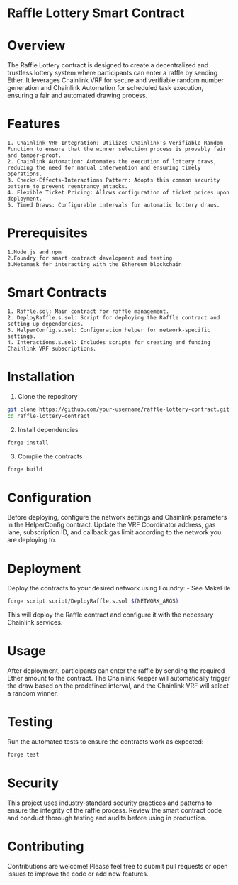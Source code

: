 # Raffle Lottery Smart Contract
# Overview

The Raffle Lottery contract is designed to create a decentralized and trustless lottery system where participants can enter a raffle by sending Ether. It leverages Chainlink VRF for secure and verifiable random number generation and Chainlink Automation for scheduled task execution, ensuring a fair and automated drawing process.

# Features

    1. Chainlink VRF Integration: Utilizes Chainlink's Verifiable Random Function to ensure that the winner selection process is provably fair and tamper-proof.
    2. Chainlink Automation: Automates the execution of lottery draws, reducing the need for manual intervention and ensuring timely operations.
    3. Checks-Effects-Interactions Pattern: Adopts this common security pattern to prevent reentrancy attacks.
    4. Flexible Ticket Pricing: Allows configuration of ticket prices upon deployment.
    5. Timed Draws: Configurable intervals for automatic lottery draws.

# Prerequisites

    1.Node.js and npm
    2.Foundry for smart contract development and testing
    3.Metamask for interacting with the Ethereum blockchain

# Smart Contracts
    1. Raffle.sol: Main contract for raffle management.
    2. DeployRaffle.s.sol: Script for deploying the Raffle contract and setting up dependencies.
    3. HelperConfig.s.sol: Configuration helper for network-specific settings.
    4. Interactions.s.sol: Includes scripts for creating and funding Chainlink VRF subscriptions.

# Installation
1. Clone the repository
```bash
git clone https://github.com/your-username/raffle-lottery-contract.git
cd raffle-lottery-contract
```
2. Install dependencies
```bash
forge install
```
3. Compile the contracts
```bash
forge build
```

# Configuration
Before deploying, configure the network settings and Chainlink parameters in the HelperConfig contract. Update the VRF Coordinator address, gas lane, subscription ID, and callback gas limit according to the network you are deploying to.

# Deployment
Deploy the contracts to your desired network using Foundry: - See MakeFile
```bash
forge script script/DeployRaffle.s.sol $(NETWORK_ARGS)
```
This will deploy the Raffle contract and configure it with the necessary Chainlink services.

# Usage
After deployment, participants can enter the raffle by sending the required Ether amount to the contract. The Chainlink Keeper will automatically trigger the draw based on the predefined interval, and the Chainlink VRF will select a random winner.

# Testing
Run the automated tests to ensure the contracts work as expected:
```bash
forge test
```
# Security
This project uses industry-standard security practices and patterns to ensure the integrity of the raffle process. Review the smart contract code and conduct thorough testing and audits before using in production.

# Contributing
Contributions are welcome! Please feel free to submit pull requests or open issues to improve the code or add new features.


